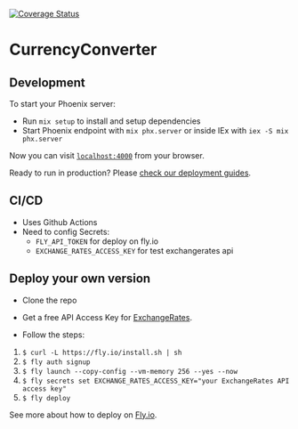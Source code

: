 [![Coverage Status](https://coveralls.io/repos/github/prem-prakash-portfolio/currency-converter/badge.svg?branch=main)](https://coveralls.io/github/prem-prakash-portfolio/currency-converter?branch=main)

# CurrencyConverter

## Development

To start your Phoenix server:

  * Run `mix setup` to install and setup dependencies
  * Start Phoenix endpoint with `mix phx.server` or inside IEx with `iex -S mix phx.server`

Now you can visit [`localhost:4000`](http://localhost:4000) from your browser.

Ready to run in production? Please [check our deployment guides](https://hexdocs.pm/phoenix/deployment.html).

## CI/CD

 - Uses Github Actions
 - Need to config Secrets:
   - `FLY_API_TOKEN` for deploy on fly.io
   - `EXCHANGE_RATES_ACCESS_KEY` for test exchangerates api

## Deploy your own version

 - Clone the repo

 - Get a free API Access Key for [ExchangeRates](https://exchangeratesapi.io/).

 -  Follow the steps:

1. `$ curl -L https://fly.io/install.sh | sh`
2. `$ fly auth signup`
3. `$ fly launch --copy-config --vm-memory 256 --yes --now`
4. `$ fly secrets set EXCHANGE_RATES_ACCESS_KEY="your ExchangeRates API access key"`
5. `$ fly deploy`

See more about how to deploy on [Fly.io](https://hexdocs.pm/phoenix/fly.html).
